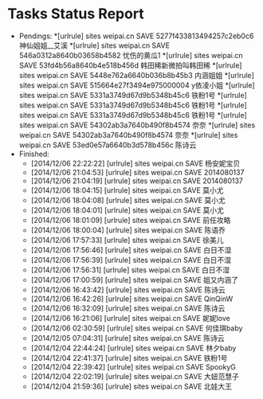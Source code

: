 Tasks Status Report
============

* Pendings:
    *[urlrule] sites weipai.cn SAVE 5277f433813494257c2eb0c6 神仙姐姐__艾溪
    *[urlrule] sites weipai.cn SAVE 546a0312a8640b03658b4582 忧伤的黄瓜1
    *[urlrule] sites weipai.cn SAVE 53fd4b56a8640b4e518b456d 韩田稀新微拍叫韩田稀
    *[urlrule] sites weipai.cn SAVE 5448e762a6640b036b8b45b3 内涵姐姐
    *[urlrule] sites weipai.cn SAVE 515664e27f3494e975000004 y依凌小姐
    *[urlrule] sites weipai.cn SAVE 5331a3749d67d9b5348b45c6 铁粉1号
    *[urlrule] sites weipai.cn SAVE 5331a3749d67d9b5348b45c6 铁粉1号
    *[urlrule] sites weipai.cn SAVE 5331a3749d67d9b5348b45c6 铁粉1号
    *[urlrule] sites weipai.cn SAVE 54302ab3a7640b490f8b4574 奈奈
    *[urlrule] sites weipai.cn SAVE 54302ab3a7640b490f8b4574 奈奈
    *[urlrule] sites weipai.cn SAVE 53ed0e57a6640b3d578b456c 陈诗云
* Finished:
    * [2014/12/06 22:22:22] [urlrule] sites weipai.cn SAVE 杨安妮宝贝
    * [2014/12/06 21:04:53] [urlrule] sites weipai.cn SAVE 2014080137
    * [2014/12/06 21:04:19] [urlrule] sites weipai.cn SAVE 2014080137
    * [2014/12/06 18:04:15] [urlrule] sites weipai.cn SAVE 莫小尤
    * [2014/12/06 18:04:08] [urlrule] sites weipai.cn SAVE 莫小尤
    * [2014/12/06 18:04:01] [urlrule] sites weipai.cn SAVE 莫小尤
    * [2014/12/06 18:01:09] [urlrule] sites weipai.cn SAVE 前任攻略
    * [2014/12/06 18:00:04] [urlrule] sites weipai.cn SAVE 陈语乔
    * [2014/12/06 17:57:33] [urlrule] sites weipai.cn SAVE 徐美儿
    * [2014/12/06 17:56:46] [urlrule] sites weipai.cn SAVE 白日不湿
    * [2014/12/06 17:56:39] [urlrule] sites weipai.cn SAVE 白日不湿
    * [2014/12/06 17:56:31] [urlrule] sites weipai.cn SAVE 白日不湿
    * [2014/12/06 17:00:59] [urlrule] sites weipai.cn SAVE 姐又内涵了
    * [2014/12/06 16:43:42] [urlrule] sites weipai.cn SAVE 陈诗云
    * [2014/12/06 16:42:26] [urlrule] sites weipai.cn SAVE QinQinW
    * [2014/12/06 16:32:09] [urlrule] sites weipai.cn SAVE 陈诗云
    * [2014/12/06 16:21:06] [urlrule] sites weipai.cn SAVE 妮妮love
    * [2014/12/06 02:30:59] [urlrule] sites weipai.cn SAVE 何佳琪baby
    * [2014/12/05 07:04:31] [urlrule] sites weipai.cn SAVE 陈诗云
    * [2014/12/04 22:44:24] [urlrule] sites weipai.cn SAVE 林夕baby
    * [2014/12/04 22:41:37] [urlrule] sites weipai.cn SAVE 铁粉1号
    * [2014/12/04 22:39:42] [urlrule] sites weipai.cn SAVE SpookyG
    * [2014/12/04 22:02:19] [urlrule] sites weipai.cn SAVE 大妞范慧子
    * [2014/12/04 21:59:36] [urlrule] sites weipai.cn SAVE 北娃大王
